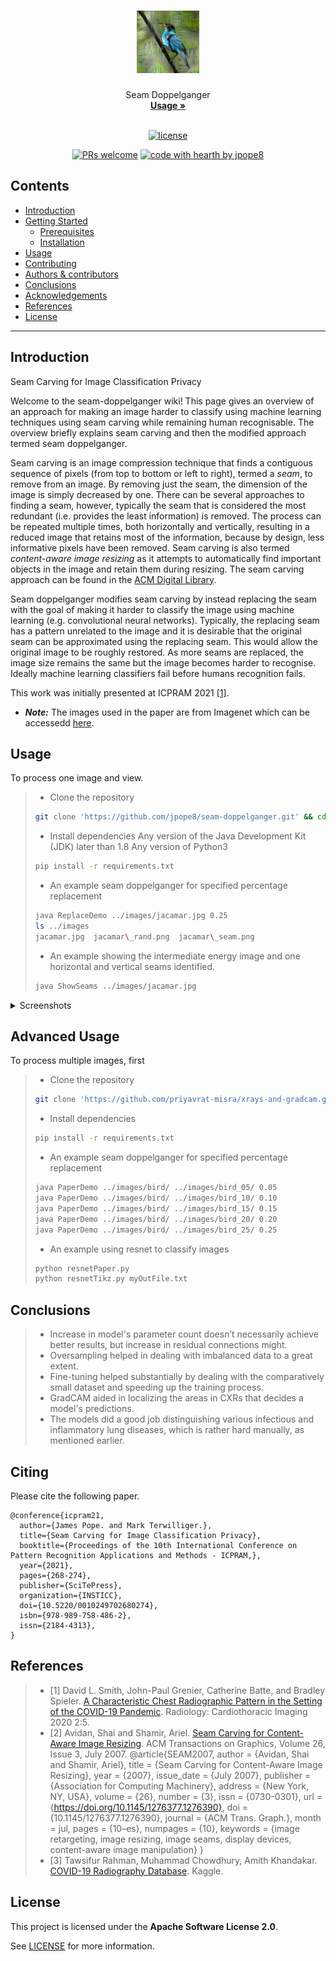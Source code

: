 <h1 align="center">
  <a href="https://github.com/jpope8/seam-doppelganger">
    <!-- Please provide path to your logo here -->
    <img src="docs/images/jacamar_seam.png" alt="Logo" width="100" height="100">
  </a>
</h1>

<div align="center">
  Seam Doppelganger
  <br />
  <a href="#usage"><strong>Usage »</strong></a>
  <br />
  <!--
  <br />
  <a href="https://github.com/jpope8/seam-doppelganger/issues/new?assignees=&labels=bug&template=01_BUG_REPORT.md&title=bug%3A+">Report a Bug</a>
  ·
  <a href="https://github.com/jpope8/seam-doppelganger/issues/new?assignees=&labels=enhancement&template=02_FEATURE_REQUEST.md&title=feat%3A+">Request a Feature</a>
  .
  <a href="https://github.com/jpope8/seam-doppelganger/issues/new?assignees=&labels=question&template=04_SUPPORT_QUESTION.md&title=support%3A+">Ask a Question</a>
  -->
</div>

<div align="center">
<br />

[![license](https://img.shields.io/github/license/jpope8/seam-doppelganger.svg?style=flat-square)](LICENSE)

[![PRs welcome](https://img.shields.io/badge/PRs-welcome-ff69b4.svg?style=flat-square)](https://github.com/jpope8/seam-doppelganger/issues?q=is%3Aissue+is%3Aopen+label%3A%22help+wanted%22)
[![code with hearth by jpope8](https://img.shields.io/badge/%3C%2F%3E%20with%20%E2%99%A5%20by-jpope8-ff1414.svg?style=flat-square)](https://github.com/jpope8)

</div>

## Contents

- [Introduction](#introduction)
- [Getting Started](#getting-started)
  - [Prerequisites](#prerequisites)
  - [Installation](#installation)
- [Usage](#usage)
- [Contributing](#contributing)
- [Authors & contributors](#authors--contributors)
- [Conclusions](#conclusions)
- [Acknowledgements](#acknowledgements)
- [References](#references)
- [License](#license)


---


## Introduction
Seam Carving for Image Classification Privacy

Welcome to the seam-doppelganger wiki!  This page gives an overview of an approach for making an image harder to classify using machine learning techniques using seam carving while remaining human recognisable.  The overview briefly explains seam carving and then the modified approach termed seam doppelganger.<br>

Seam carving is an image compression technique that finds a contiguous sequence of pixels (from top to bottom or left to right), termed a _seam_, to remove from an image.  By removing just the seam, the dimension of the image is simply decreased by one.  There can be several approaches to finding a seam, however, typically the seam that is considered the most redundant (i.e. provides the least information) is removed.  The process can be repeated multiple times, both horizontally and vertically, resulting in a reduced image that retains most of the information, because by design, less informative pixels have been removed.  Seam carving is also termed _content-aware image resizing_ as it attempts to automatically find important objects in the image and retain them during resizing.  The seam carving approach can be found in the [ACM Digital Library](https://dl.acm.org/doi/10.1145/1275808.1276390).<br>

Seam doppelganger modifies seam carving by instead replacing the seam with the goal of making it harder to classify the image using machine learning (e.g. convolutional neural networks).  Typically, the replacing seam has a pattern unrelated to the image and it is desirable that the original seam can be approximated using the replacing seam.  This would allow the original image to be roughly restored.  As more seams are replaced, the image size remains the same but the image becomes harder to recognise.  Ideally machine learning classifiers fail before humans recognition fails.<br>

This work was initially presented at ICPRAM 2021 [[1]](https://www.scitepress.org/PublicationsDetail.aspx?ID=H8zqc3KCMlw=&t=1 "Seam Carving for Image Classification Privacy").<br>

* ___Note:___ The images used in the paper are from Imagenet which can be accessedd [here](https://www.image-net.org/).<br>


## Usage

To process one image and view.

> - Clone the repository
> ```bash
> git clone 'https://github.com/jpope8/seam-doppelganger.git' && cd seam-doppelganger/
> ```
> - Install dependencies
> Any version of the Java Development Kit (JDK) later than 1.8
> Any version of Python3
> ```bash
> pip install -r requirements.txt
> ```
> - An example seam doppelganger for specified percentage replacement
> ```bash
> java ReplaceDemo ../images/jacamar.jpg 0.25
> ls ../images
> jacamar.jpg  jacamar\_rand.png  jacamar\_seam.png
> ```
> - An example showing the intermediate energy image and one horizontal and vertical seams identified.
> ```bash
> java ShowSeams ../images/jacamar.jpg
> ```

<details>
<summary>Screenshots</summary>
<br>

> **[?]**
> Please provide your screenshots here.

|                          Original Image                               |                       Seam Dopplegange Image                           |
| :-------------------------------------------------------------------: | :--------------------------------------------------------------------: |
| <img src="docs/images/jacamar.jpg" title="Original" width="75%"> | <img src="docs/images/jacamar_seam.png" title="Seam Doppelgange" width="75%"> |

</details>


## Advanced Usage

To process multiple images, first

> - Clone the repository
> ```bash
> git clone 'https://github.com/priyavrat-misra/xrays-and-gradcam.git' && cd xrays-and-gradcam/
> ```
> - Install dependencies
> ```bash
> pip install -r requirements.txt
> ```
> - An example seam doppelganger for specified percentage replacement
> ```bash
> java PaperDemo ../images/bird/ ../images/bird_05/ 0.05
> java PaperDemo ../images/bird/ ../images/bird_10/ 0.10
> java PaperDemo ../images/bird/ ../images/bird_15/ 0.15
> java PaperDemo ../images/bird/ ../images/bird_20/ 0.20
> java PaperDemo ../images/bird/ ../images/bird_25/ 0.25
> ```
> - An example using resnet to classify images
> ```bash
> python resnetPaper.py
> python resnetTikz.py myOutFile.txt
> ```



## Conclusions
> - Increase in model's parameter count doesn’t necessarily achieve better results, but increase in residual connections might.
> - Oversampling helped in dealing with imbalanced data to a great extent.
> - Fine-tuning helped substantially by dealing with the comparatively small dataset and speeding up the training process.
> - GradCAM aided in localizing the areas in CXRs that decides a model's predictions.
> - The models did a good job distinguishing various infectious and inflammatory lung diseases, which is rather hard manually, as mentioned earlier.

## Citing

Please cite the following paper.

    @conference{icpram21,
      author={James Pope. and Mark Terwilliger.},
      title={Seam Carving for Image Classification Privacy},
      booktitle={Proceedings of the 10th International Conference on Pattern Recognition Applications and Methods - ICPRAM,},
      year={2021},
      pages={268-274},
      publisher={SciTePress},
      organization={INSTICC},
      doi={10.5220/0010249702680274},
      isbn={978-989-758-486-2},
      issn={2184-4313},
    }

## References
> - [1] David L. Smith, John-Paul Grenier, Catherine Batte, and Bradley Spieler. [A Characteristic Chest Radiographic Pattern in the Setting of the COVID-19 Pandemic](https://pubs.rsna.org/doi/10.1148/ryct.2020200280). Radiology: Cardiothoracic Imaging 2020 2:5.
> - [2] Avidan, Shai and Shamir, Ariel. [Seam Carving for Content-Aware Image Resizing](https://dl.acm.org/doi/10.1145/1276377.1276390). ACM Transactions on Graphics, Volume 26, Issue 3, July 2007. 
    @article{SEAM2007,
        author = {Avidan, Shai and Shamir, Ariel},
        title = {Seam Carving for Content-Aware Image Resizing},
        year = {2007},
        issue_date = {July 2007},
        publisher = {Association for Computing Machinery},
        address = {New York, NY, USA},
        volume = {26},
        number = {3},
        issn = {0730-0301},
        url = {https://doi.org/10.1145/1276377.1276390},
        doi = {10.1145/1276377.1276390},
        journal = {ACM Trans. Graph.},
        month = jul,
        pages = {10–es},
        numpages = {10},
        keywords = {image retargeting, image resizing, image seams, display devices, content-aware image manipulation}
    }
> - [3] Tawsifur Rahman, Muhammad Chowdhury, Amith Khandakar. [COVID-19 Radiography Database](https://www.kaggle.com/tawsifurrahman/covid19-radiography-database). Kaggle.



## License

This project is licensed under the **Apache Software License 2.0**.

See [LICENSE](LICENSE) for more information.

